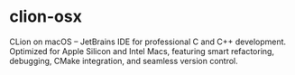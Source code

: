 # clion-osx
CLion on macOS – JetBrains IDE for professional C and C++ development. Optimized for Apple Silicon and Intel Macs, featuring smart refactoring, debugging, CMake integration, and seamless version control.

